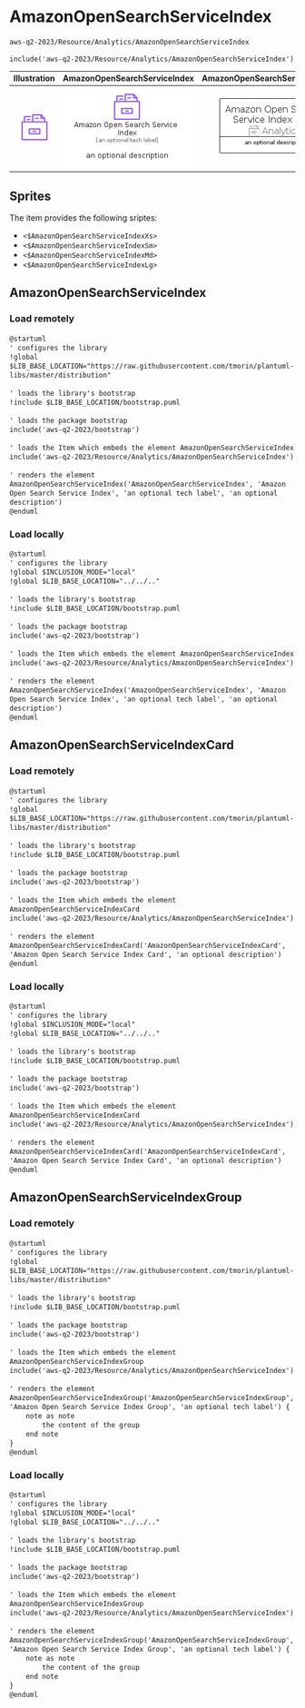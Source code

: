 # AmazonOpenSearchServiceIndex


```text
aws-q2-2023/Resource/Analytics/AmazonOpenSearchServiceIndex
```

```text
include('aws-q2-2023/Resource/Analytics/AmazonOpenSearchServiceIndex')
```



| Illustration | AmazonOpenSearchServiceIndex | AmazonOpenSearchServiceIndexCard | AmazonOpenSearchServiceIndexGroup |
| :---: | :---: | :---: | :---: |
| ![illustration for Illustration](../../../aws-q2-2023/Resource/Analytics/AmazonOpenSearchServiceIndex.png) | ![illustration for AmazonOpenSearchServiceIndex](../../../aws-q2-2023/Resource/Analytics/AmazonOpenSearchServiceIndex.Local.png) | ![illustration for AmazonOpenSearchServiceIndexCard](../../../aws-q2-2023/Resource/Analytics/AmazonOpenSearchServiceIndexCard.Local.png) | ![illustration for AmazonOpenSearchServiceIndexGroup](../../../aws-q2-2023/Resource/Analytics/AmazonOpenSearchServiceIndexGroup.Local.png) |



## Sprites
The item provides the following sriptes:

- `<$AmazonOpenSearchServiceIndexXs>`
- `<$AmazonOpenSearchServiceIndexSm>`
- `<$AmazonOpenSearchServiceIndexMd>`
- `<$AmazonOpenSearchServiceIndexLg>`





## AmazonOpenSearchServiceIndex

### Load remotely
```plantuml
@startuml
' configures the library
!global $LIB_BASE_LOCATION="https://raw.githubusercontent.com/tmorin/plantuml-libs/master/distribution"

' loads the library's bootstrap
!include $LIB_BASE_LOCATION/bootstrap.puml

' loads the package bootstrap
include('aws-q2-2023/bootstrap')

' loads the Item which embeds the element AmazonOpenSearchServiceIndex
include('aws-q2-2023/Resource/Analytics/AmazonOpenSearchServiceIndex')

' renders the element
AmazonOpenSearchServiceIndex('AmazonOpenSearchServiceIndex', 'Amazon Open Search Service Index', 'an optional tech label', 'an optional description')
@enduml
```

### Load locally
```plantuml
@startuml
' configures the library
!global $INCLUSION_MODE="local"
!global $LIB_BASE_LOCATION="../../.."

' loads the library's bootstrap
!include $LIB_BASE_LOCATION/bootstrap.puml

' loads the package bootstrap
include('aws-q2-2023/bootstrap')

' loads the Item which embeds the element AmazonOpenSearchServiceIndex
include('aws-q2-2023/Resource/Analytics/AmazonOpenSearchServiceIndex')

' renders the element
AmazonOpenSearchServiceIndex('AmazonOpenSearchServiceIndex', 'Amazon Open Search Service Index', 'an optional tech label', 'an optional description')
@enduml
```

## AmazonOpenSearchServiceIndexCard

### Load remotely
```plantuml
@startuml
' configures the library
!global $LIB_BASE_LOCATION="https://raw.githubusercontent.com/tmorin/plantuml-libs/master/distribution"

' loads the library's bootstrap
!include $LIB_BASE_LOCATION/bootstrap.puml

' loads the package bootstrap
include('aws-q2-2023/bootstrap')

' loads the Item which embeds the element AmazonOpenSearchServiceIndexCard
include('aws-q2-2023/Resource/Analytics/AmazonOpenSearchServiceIndex')

' renders the element
AmazonOpenSearchServiceIndexCard('AmazonOpenSearchServiceIndexCard', 'Amazon Open Search Service Index Card', 'an optional description')
@enduml
```

### Load locally
```plantuml
@startuml
' configures the library
!global $INCLUSION_MODE="local"
!global $LIB_BASE_LOCATION="../../.."

' loads the library's bootstrap
!include $LIB_BASE_LOCATION/bootstrap.puml

' loads the package bootstrap
include('aws-q2-2023/bootstrap')

' loads the Item which embeds the element AmazonOpenSearchServiceIndexCard
include('aws-q2-2023/Resource/Analytics/AmazonOpenSearchServiceIndex')

' renders the element
AmazonOpenSearchServiceIndexCard('AmazonOpenSearchServiceIndexCard', 'Amazon Open Search Service Index Card', 'an optional description')
@enduml
```

## AmazonOpenSearchServiceIndexGroup

### Load remotely
```plantuml
@startuml
' configures the library
!global $LIB_BASE_LOCATION="https://raw.githubusercontent.com/tmorin/plantuml-libs/master/distribution"

' loads the library's bootstrap
!include $LIB_BASE_LOCATION/bootstrap.puml

' loads the package bootstrap
include('aws-q2-2023/bootstrap')

' loads the Item which embeds the element AmazonOpenSearchServiceIndexGroup
include('aws-q2-2023/Resource/Analytics/AmazonOpenSearchServiceIndex')

' renders the element
AmazonOpenSearchServiceIndexGroup('AmazonOpenSearchServiceIndexGroup', 'Amazon Open Search Service Index Group', 'an optional tech label') {
    note as note
        the content of the group
    end note
}
@enduml
```

### Load locally
```plantuml
@startuml
' configures the library
!global $INCLUSION_MODE="local"
!global $LIB_BASE_LOCATION="../../.."

' loads the library's bootstrap
!include $LIB_BASE_LOCATION/bootstrap.puml

' loads the package bootstrap
include('aws-q2-2023/bootstrap')

' loads the Item which embeds the element AmazonOpenSearchServiceIndexGroup
include('aws-q2-2023/Resource/Analytics/AmazonOpenSearchServiceIndex')

' renders the element
AmazonOpenSearchServiceIndexGroup('AmazonOpenSearchServiceIndexGroup', 'Amazon Open Search Service Index Group', 'an optional tech label') {
    note as note
        the content of the group
    end note
}
@enduml
```

